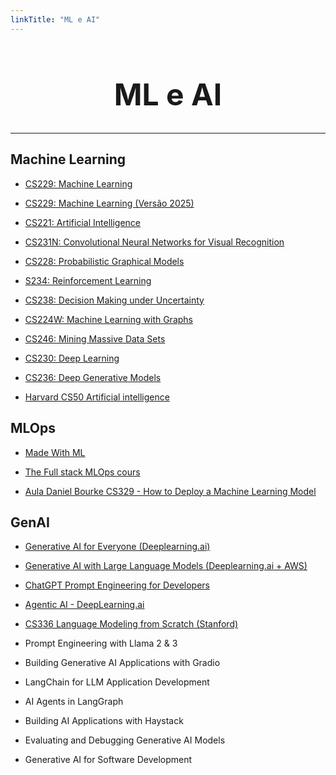 ```yaml
---
linkTitle: "ML e AI"
---
```



<div style="text-align: center; margin-top: 2.5rem;">
  <h1 style="font-size: 3rem; font-family:Inter">ML e AI</h1>
</div>

---

## Machine Learning


- [CS229: Machine Learning](https://youtube.com/playlist?list=PLoROMvodv4rMiGQp3WXShtMGgzqpfVfbU&si=IBCZ2LVtMfTUHRmu)

- [CS229: Machine Learning (Versão 2025)](https://www.youtube.com/watch?v=_NLHFoVNlbg)

- [CS221: Artificial Intelligence](https://youtube.com/playlist?list=PLoROMvodv4rO1NB9TD4iUZ3qghGEGtqNX&si=vkgVMhuX1VOrj0oW)

- [CS231N: Convolutional Neural Networks for Visual Recognition](https://youtube.com/playlist?list=PLzUTmXVwsnXod6WNdg57Yc3zFx_f-RYsq&si=z8uLwPkvmnsSXG3d)

- [CS228: Probabilistic Graphical Models](https://youtube.com/playlist?list=PLoZgVqqHOumTqxIhcdcpOAJOOimrRCGZn&si=tdlSykORpTtUIZvY)

- [S234: Reinforcement Learning](https://youtube.com/playlist?list=PLoROMvodv4rN4wG6Nk6sNpTEbuOSosZdX&si=xqQZU-GlmYrOuogu)

- [CS238: Decision Making under Uncertainty](https://youtube.com/playlist?list=PLEkwz33miFSsJfw4MfZdJcVMX79RrEs--&si=dnz6-tphRirhHw0p)

- [CS224W: Machine Learning with Graphs](https://youtube.com/playlist?list=PLoROMvodv4rPLKxIpqhjhPgdQy7imNkDn&si=L6FEwkQWHcwesLYG)

- [CS246: Mining Massive Data Sets](https://youtube.com/playlist?list=PLLssT5z_DsK9JDLcT8T62VtzwyW9LNepV&si=mINQNbkal9GqAo-P)

- [CS230: Deep Learning](https://youtube.com/playlist?list=PLoROMvodv4rOABXSygHTsbvUz4G_YQhOb&si=Y-6HVPuARagD0PX5)

- [CS236: Deep Generative Models](https://youtube.com/playlist?list=PLoROMvodv4rPOWA-omMM6STXaWW4FvJT8&si=53MLyVMpUxdEoz52)

- [Harvard CS50 Artificial intelligence](https://youtu.be/5NgNicANyqM?si=HL29B3LpG9xanqU9)



## MLOps


- [Made With ML](https://madewithml.com/?ref=mrdbourke.com#mlops)

- [The Full stack MLOps cours](https://fullstackdeeplearning.com/course/2022/)

- [Aula Daniel Bourke CS329 - How to Deploy a Machine Learning Model](https://www.youtube.com/watch?v=fw6NMQrYc6w)


## GenAI

- [Generative AI for Everyone (Deeplearning.ai)](https://www.coursera.org/learn/generative-ai-for-everyone)

- [Generative AI with Large Language Models (Deeplearning.ai + AWS)](https://www.coursera.org/learn/generative-ai-with-llms)

- [ChatGPT Prompt Engineering for Developers](https://www.deeplearning.ai/short-courses/chatgpt-prompt-engineering-for-developers/)

- [Agentic AI - DeepLearning.ai](https://www.deeplearning.ai/courses/agentic-ai/)

- [CS336 Language Modeling from Scratch (Stanford)](https://www.youtube.com/playlist?list=PLoROMvodv4rOY23Y0BoGoBGgQ1zmU_MT_)

- Prompt Engineering with Llama 2 & 3

- Building Generative AI Applications with Gradio

- LangChain for LLM Application Development

- AI Agents in LangGraph

- Building AI Applications with Haystack

- Evaluating and Debugging Generative AI Models

- Generative AI for Software Development